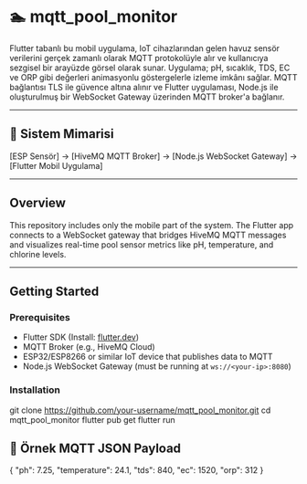 # 🏊 mqtt_pool_monitor

Flutter tabanlı bu mobil uygulama, IoT cihazlarından gelen havuz sensör verilerini gerçek zamanlı olarak MQTT protokolüyle alır ve kullanıcıya sezgisel bir arayüzde görsel olarak sunar. Uygulama; pH, sıcaklık, TDS, EC ve ORP gibi değerleri animasyonlu göstergelerle izleme imkânı sağlar. MQTT bağlantısı TLS ile güvence altına alınır ve Flutter uygulaması, Node.js ile oluşturulmuş bir WebSocket Gateway üzerinden MQTT broker'a bağlanır.

---

## 🔧 Sistem Mimarisi

[ESP Sensör] → [HiveMQ MQTT Broker] → [Node.js WebSocket Gateway] → [Flutter Mobil Uygulama]


---

##  Overview

This repository includes only the mobile part of the system. The Flutter app connects to a WebSocket gateway that bridges HiveMQ MQTT messages and visualizes real-time pool sensor metrics like pH, temperature, and chlorine levels.

---

##  Getting Started

###  Prerequisites

- Flutter SDK (Install: [flutter.dev](https://flutter.dev/docs/get-started/install))
- MQTT Broker (e.g., HiveMQ Cloud)
- ESP32/ESP8266 or similar IoT device that publishes data to MQTT
- Node.js WebSocket Gateway (must be running at `ws://<your-ip>:8080`)

###  Installation

git clone https://github.com/your-username/mqtt_pool_monitor.git
cd mqtt_pool_monitor
flutter pub get
flutter run

## 📡 Örnek MQTT JSON Payload

{
  "ph": 7.25,
  "temperature": 24.1,
  "tds": 840,
  "ec": 1520,
  "orp": 312
}

